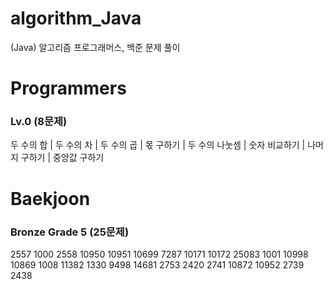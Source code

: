 # algorithm_Java
(Java) 알고리즘 프로그래머스, 백준 문제 풀이
#
#


# Programmers
### Lv.0 (8문제)
두 수의 합 | 두 수의 차 | 두 수의 곱 | 몫 구하기 | 두 수의 나눗셈 | 숫자 비교하기 | 나머지 구하기 | 중앙값 구하기
#
#


# Baekjoon
### Bronze Grade 5 (25문제)
2557 1000 2558 10950 10951 10699 7287 10171 10172 25083 1001 10998 10869 1008 11382 1330 9498 14681 2753 2420 2741 10872 10952 2739 2438
